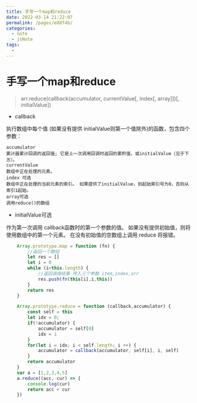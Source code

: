 ```yaml
---
title: 手写一个map和reduce
date: 2022-03-14 21:22:07
permalink: /pages/e88f4b/
categories:
  - note
  - jsNote
tags:
  - 
---
```

# 手写一个map和reduce

> arr.reduce(callback(accumulator, currentValue[, index[, array]])[, initialValue])

- callback

执行数组中每个值 (如果没有提供 initialValue则第一个值除外)的函数，包含四个参数：

    accumulator
    累计器累计回调的返回值; 它是上一次调用回调时返回的累积值，或initialValue（见于下方）。
    currentValue
    数组中正在处理的元素。
    index 可选
    数组中正在处理的当前元素的索引。 如果提供了initialValue，则起始索引号为0，否则从索引1起始。
    array可选
    调用reduce()的数组

- initialValue可选

作为第一次调用 callback函数时的第一个参数的值。 如果没有提供初始值，则将使用数组中的第一个元素。 在没有初始值的空数组上调用 reduce 将报错。

```javascript
    Array.prototype.map = function (fn) {
        //返回一个数组
        let res = []
        let i = 0
        while (i<this.length) {
            //返回调用结果 传入三个参数 item,index,arr
            res.push(fn(this[i],i,this))
        }
        return res
    }

    Array.prototype.reduce = function (callback,accumulator) {
        const self = this
        let idx = 0;
        if(!accumulator) {
            accumulator = self[0]
            idx = 1
        }
        for(let i = idx; i < self.length; i ++) {
            accumulator = callback(accumulator, self[i], i, self)  
        }
        return accumulator
    }
    var a = [1,2,3,4,5]
    a.reduce((acc, cur) => {
        console.log(cur)
        return acc + cur
    })
```
